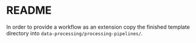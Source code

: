 # README

In order to provide a workflow as an extension copy the finished template directory into `data-processing/processing-pipelines/`.